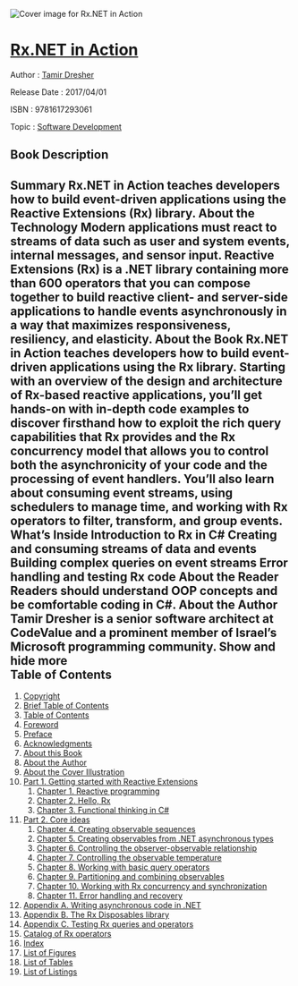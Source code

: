![Cover image for Rx.NET in Action](https://imgdetail.ebookreading.net/cover/cover/20200215/EB9781617293061.jpg)

[Rx.NET in Action](https://ebookreading.net/view/book/Rx.NET+in+Action-EB9781617293061_1.html "Rx.NET in Action")
====================================================================================================================

Author : [Tamir Dresher](https://ebookreading.net/search/author/Tamir+Dresher)

Release Date : 2017/04/01

ISBN : 9781617293061

Topic : [Software Development](https://ebookreading.net/search/category/software-development)

Book Description
-----------------

 Summary
Rx.NET in Action teaches developers how to build event-driven applications using the Reactive Extensions (Rx) library.
About the Technology
Modern applications must react to streams of data such as user and system events, internal messages, and sensor input. Reactive Extensions (Rx) is a .NET library containing more than 600 operators that you can compose together to build reactive client- and server-side applications to handle events asynchronously in a way that maximizes responsiveness, resiliency, and elasticity.
About the Book
Rx.NET in Action teaches developers how to build event-driven applications using the Rx library. Starting with an overview of the design and architecture of Rx-based reactive applications, you’ll get hands-on with in-depth code examples to discover firsthand how to exploit the rich query capabilities that Rx provides and the Rx concurrency model that allows you to control both the asynchronicity of your code and the processing of event handlers. You’ll also learn about consuming event streams, using schedulers to manage time, and working with Rx operators to filter, transform, and group events.
What’s Inside
Introduction to Rx in C#
Creating and consuming streams of data and events
Building complex queries on event streams
Error handling and testing Rx code
About the Reader
Readers should understand OOP concepts and be comfortable coding in C#.
About the Author
Tamir Dresher is a senior software architect at CodeValue and a prominent member of Israel’s Microsoft programming community.
        Show and hide more                
Table of Contents
-----------------

1. [Copyright](https://ebookreading.net/view/book/Rx.NET+in+Action-EB9781617293061_3.html)
1. [Brief Table of Contents](https://ebookreading.net/view/book/Rx.NET+in+Action-EB9781617293061_5.html)
1. [Table of Contents](https://ebookreading.net/view/book/Rx.NET+in+Action-EB9781617293061_6.html)
1. [Foreword](https://ebookreading.net/view/book/Rx.NET+in+Action-EB9781617293061_7.html)
1. [Preface](https://ebookreading.net/view/book/Rx.NET+in+Action-EB9781617293061_8.html)
1. [Acknowledgments](https://ebookreading.net/view/book/Rx.NET+in+Action-EB9781617293061_9.html)
1. [About this Book](https://ebookreading.net/view/book/Rx.NET+in+Action-EB9781617293061_10.html)
1. [About the Author](https://ebookreading.net/view/book/Rx.NET+in+Action-EB9781617293061_11.html)
1. [About the Cover Illustration](https://ebookreading.net/view/book/Rx.NET+in+Action-EB9781617293061_12.html)
1. [Part 1. Getting started with Reactive Extensions](https://ebookreading.net/view/book/Rx.NET+in+Action-EB9781617293061_13.html)
    1. [Chapter 1. Reactive programming](https://ebookreading.net/view/book/Rx.NET+in+Action-EB9781617293061_14.html)
    1. [Chapter 2. Hello, Rx](https://ebookreading.net/view/book/Rx.NET+in+Action-EB9781617293061_15.html)
    1. [Chapter 3. Functional thinking in C#](https://ebookreading.net/view/book/Rx.NET+in+Action-EB9781617293061_16.html)
1. [Part 2. Core ideas](https://ebookreading.net/view/book/Rx.NET+in+Action-EB9781617293061_17.html)
    1. [Chapter 4. Creating observable sequences](https://ebookreading.net/view/book/Rx.NET+in+Action-EB9781617293061_18.html)
    1. [Chapter 5. Creating observables from .NET asynchronous types](https://ebookreading.net/view/book/Rx.NET+in+Action-EB9781617293061_19.html)
    1. [Chapter 6. Controlling the observer-observable relationship](https://ebookreading.net/view/book/Rx.NET+in+Action-EB9781617293061_20.html)
    1. [Chapter 7. Controlling the observable temperature](https://ebookreading.net/view/book/Rx.NET+in+Action-EB9781617293061_21.html)
    1. [Chapter 8. Working with basic query operators](https://ebookreading.net/view/book/Rx.NET+in+Action-EB9781617293061_22.html)
    1. [Chapter 9. Partitioning and combining observables](https://ebookreading.net/view/book/Rx.NET+in+Action-EB9781617293061_23.html)
    1. [Chapter 10. Working with Rx concurrency and synchronization](https://ebookreading.net/view/book/Rx.NET+in+Action-EB9781617293061_24.html)
    1. [Chapter 11. Error handling and recovery](https://ebookreading.net/view/book/Rx.NET+in+Action-EB9781617293061_25.html)
1. [Appendix A. Writing asynchronous code in .NET](https://ebookreading.net/view/book/Rx.NET+in+Action-EB9781617293061_26.html)
1. [Appendix B. The Rx Disposables library](https://ebookreading.net/view/book/Rx.NET+in+Action-EB9781617293061_27.html)
1. [Appendix C. Testing Rx queries and operators](https://ebookreading.net/view/book/Rx.NET+in+Action-EB9781617293061_28.html)
1. [Catalog of Rx operators](https://ebookreading.net/view/book/Rx.NET+in+Action-EB9781617293061_29.html)
1. [Index](https://ebookreading.net/view/book/Rx.NET+in+Action-EB9781617293061_30.html)
1. [List of Figures](https://ebookreading.net/view/book/Rx.NET+in+Action-EB9781617293061_31.html)
1. [List of Tables](https://ebookreading.net/view/book/Rx.NET+in+Action-EB9781617293061_32.html)
1. [List of Listings](https://ebookreading.net/view/book/Rx.NET+in+Action-EB9781617293061_33.html)
